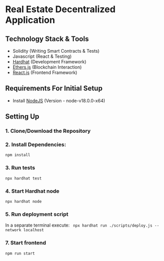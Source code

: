 # Real Estate Decentralized Application

## Technology Stack & Tools

- Solidity (Writing Smart Contracts & Tests)
- Javascript (React & Testing)
- [Hardhat](https://hardhat.org/) (Development Framework)
- [Ethers.js](https://docs.ethers.io/v5/) (Blockchain Interaction)
- [React.js](https://reactjs.org/) (Frontend Framework)

## Requirements For Initial Setup
- Install [NodeJS](https://nodejs.org/en/) (Version - node-v18.0.0-x64)

## Setting Up
### 1. Clone/Download the Repository

### 2. Install Dependencies:
`npm install`

### 3. Run tests
`npx hardhat test`

### 4. Start Hardhat node
`npx hardhat node`

### 5. Run deployment script
In a separate terminal execute:
` npx hardhat run ./scripts/deploy.js --network localhost`

### 7. Start frontend
`npm run start`
